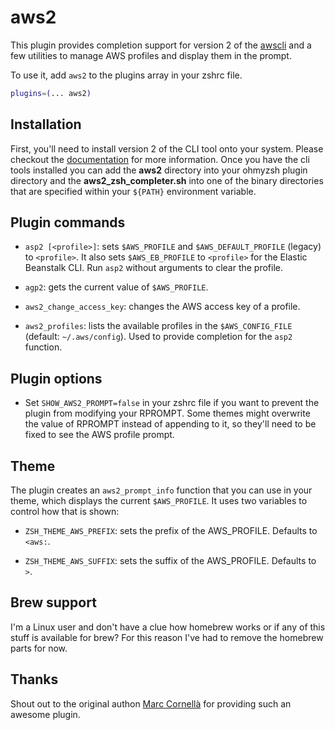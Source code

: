 # aws2

This plugin provides completion support for version 2 of the [awscli](https://docs.aws.amazon.com/cli/index.htmll)
and a few utilities to manage AWS profiles and display them in the prompt.

To use it, add `aws2` to the plugins array in your zshrc file.

```zsh
plugins=(... aws2)
```

## Installation

First, you'll need to install version 2 of the CLI tool onto your system. Please checkout the [documentation](https://docs.aws.amazon.com/cli/latest/userguide/install-cliv2.html) for more information. Once you have the cli tools installed you can add the **aws2** directory into your ohmyzsh plugin directory and the **aws2_zsh_completer.sh** into one of the binary directories that are specified within your `${PATH}` environment variable.

## Plugin commands

* `asp2 [<profile>]`: sets `$AWS_PROFILE` and `$AWS_DEFAULT_PROFILE` (legacy) to `<profile>`.
  It also sets `$AWS_EB_PROFILE` to `<profile>` for the Elastic Beanstalk CLI.
  Run `asp2` without arguments to clear the profile.

* `agp2`: gets the current value of `$AWS_PROFILE`.

* `aws2_change_access_key`: changes the AWS access key of a profile.

* `aws2_profiles`: lists the available profiles in the  `$AWS_CONFIG_FILE` (default: `~/.aws/config`).
  Used to provide completion for the `asp2` function.

## Plugin options

* Set `SHOW_AWS2_PROMPT=false` in your zshrc file if you want to prevent the plugin from modifying your RPROMPT.
  Some themes might overwrite the value of RPROMPT instead of appending to it, so they'll need to be fixed to
  see the AWS profile prompt.

## Theme

The plugin creates an `aws2_prompt_info` function that you can use in your theme, which displays
the current `$AWS_PROFILE`. It uses two variables to control how that is shown:

- `ZSH_THEME_AWS_PREFIX`: sets the prefix of the AWS_PROFILE. Defaults to `<aws:`.

- `ZSH_THEME_AWS_SUFFIX`: sets the suffix of the AWS_PROFILE. Defaults to `>`.

## Brew support

I'm a Linux user and don't have a clue how homebrew works or if any of this stuff is available for brew? For this reason
I've had to remove the homebrew parts for now.

## Thanks

Shout out to the original authon [Marc Cornellà](https://twitter.com/MarcCornella) for providing such an awesome plugin.
